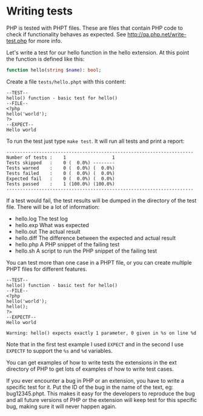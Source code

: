 # Writing tests

PHP is tested with PHPT files. These are files that contain PHP code to check if
functionality behaves as expected. See http://qa.php.net/write-test.php for more info.

Let's write a test for our hello function in the hello extension. At this point
the function is defined like this:

```php
function hello(string $name): bool;
```

Create a file ```tests/hello.phpt``` with this content:

```text
--TEST--
hello() function - basic test for hello()
--FILE--
<?php
hello('world');
?>
--EXPECT--
Hello world
```

To run the test just type ```make test```. It will run all tests and print a report:

```text
---------------------------------------------------------------------
Number of tests :    1                 1
Tests skipped   :    0 (  0.0%) --------
Tests warned    :    0 (  0.0%) (  0.0%)
Tests failed    :    0 (  0.0%) (  0.0%)
Expected fail   :    0 (  0.0%) (  0.0%)
Tests passed    :    1 (100.0%) (100.0%)
---------------------------------------------------------------------
```

If a test would fail, the test results will be dumped in the directory of the test
file. There will be a lot of information:

  - hello.log The test log
  - hello.exp What was expected
  - hello.out The actual result
  - hello.diff The difference between the expected and actual result
  - hello.php A PHP snippet of the failing test
  - hello.sh A script to run the PHP snippet of the failing test

You can test more than one case in a PHPT file, or you can create multiple PHPT
files for different features.

```text
--TEST--
hello() function - basic test for hello()
--FILE--
<?php
hello('world');
hello();
?>
--EXPECTF--
Hello world

Warning: hello() expects exactly 1 parameter, 0 given in %s on line %d
```

Note that in the first test example I used ```EXPECT``` and in the second I
use ```EXPECTF``` to support the ```%s``` and ```%d``` variables.

You can get examples of how to write tests the extensions in the ext directory
of PHP to get lots of examples of how to write test cases.

If you ever encounter a bug in PHP or an extension, you have to write a specific
test for it. Put the ID of the bug in the name of the text, eg: bug12345.phpt.
This makes it easy for the developers to reproduce the bug and all future versions
of PHP or the extension will keep test for this specific bug, making sure it will
never happen again.
